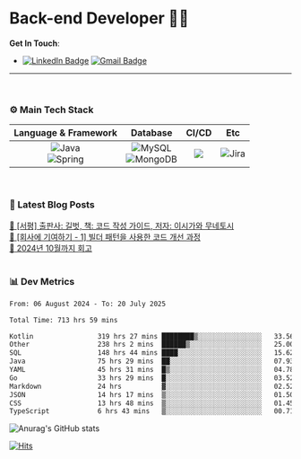 # Back-end Developer 👋👋


**Get In Touch**: 
- [![LinkedIn Badge](http://img.shields.io/badge/-LinkedIn-0072b1?style=flat&logo=linkedin&link=https://www.linkedin.com/in/youhee-lee-5b358b20b/)](https://www.linkedin.com/in/youhee-lee-5b358b20b/) [![Gmail Badge](https://img.shields.io/badge/Gmail-d14836?style=flat&logo=Gmail&logoColor=white&link=mailto:bnm1128@gmail.com)](mailto:bnm1128@gmail.com)
---

<br>

### ⚙️ Main Tech Stack
|                                                                          Language & Framework                                                                           |                                                                                                            Database                                                                                                             |                                               CI/CD                                               |    Etc    |
|:-----------------------------------------------------------------------------------------------------------------------------------------------------------------------:|:-------------------------------------------------------------------------------------------------------------------------------------------------------------------------------------------------------------------------------:|:-------------------------------------------------------------------------------------------------:|:---------:|
| ![Java](http://img.shields.io/badge/-Java-007396?style=for-the-badge&logo=Java)<br/>![Spring](http://img.shields.io/badge/-Spring-47A248?style=for-the-badge&logo=Spring&logoColor=white) | ![MySQL](https://shields.io/badge/MySQL-lightgrey?logo=mysql&style=for-the-badge&logoColor=white&labelColor=blue) <br/>![MongoDB](http://img.shields.io/badge/-MongoDB-47A248?style=for-the-badge&logo=MongoDB&logoColor=white) | ![](https://img.shields.io/badge/Jenkins-D24939?style=for-the-badge&logo=Jenkins&logoColor=white) | ![Jira](https://img.shields.io/badge/Jira-0052CC?style=for-the-badge&logo=Jira&logoColor=white) |

<br>

### 📰 Latest Blog Posts
<!-- BLOG-POST-LIST:START --><a href="https://guui-dev-lee.tistory.com/31">🧻  [서평] 출판사: 길벗, 책: 코드 작성 가이드, 저자: 이시가와 무네토시</a><br><a href="https://guui-dev-lee.tistory.com/30">🧻  [회사에 기여하기 - 1] 빌더 패턴을 사용한 코드 개선 과정</a><br><a href="https://guui-dev-lee.tistory.com/29">🧻  2024년 10월까지 회고</a><br><!-- BLOG-POST-LIST:END -->

<br>

### 📊 Dev Metrics 
<!--START_SECTION:waka-->

```txt
From: 06 August 2024 - To: 20 July 2025

Total Time: 713 hrs 59 mins

Kotlin                319 hrs 27 mins ████████▒░░░░░░░░░░░░░░░░   33.56 %
Other                 238 hrs 2 mins  ██████▒░░░░░░░░░░░░░░░░░░   25.00 %
SQL                   148 hrs 44 mins ████░░░░░░░░░░░░░░░░░░░░░   15.62 %
Java                  75 hrs 29 mins  ██░░░░░░░░░░░░░░░░░░░░░░░   07.93 %
YAML                  45 hrs 31 mins  █▒░░░░░░░░░░░░░░░░░░░░░░░   04.78 %
Go                    33 hrs 29 mins  █░░░░░░░░░░░░░░░░░░░░░░░░   03.52 %
Markdown              24 hrs          ▓░░░░░░░░░░░░░░░░░░░░░░░░   02.52 %
JSON                  14 hrs 17 mins  ▒░░░░░░░░░░░░░░░░░░░░░░░░   01.50 %
CSS                   13 hrs 48 mins  ▒░░░░░░░░░░░░░░░░░░░░░░░░   01.45 %
TypeScript            6 hrs 43 mins   ▒░░░░░░░░░░░░░░░░░░░░░░░░   00.71 %
```

<!--END_SECTION:waka-->

![Anurag's GitHub stats](https://github-readme-stats.vercel.app/api?username=gutenLee&show_icons=true&theme=radical)

[![Hits](https://hits.seeyoufarm.com/api/count/incr/badge.svg?url=https://github.com/gutenLEE)](https://github.com/gutenLEE) 
